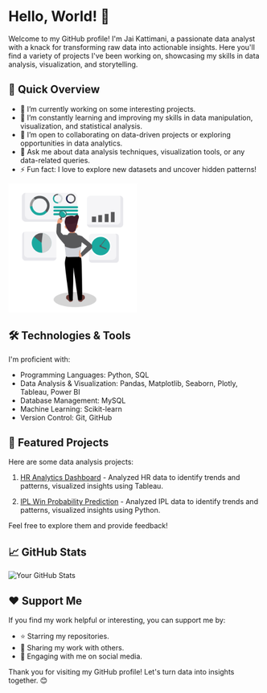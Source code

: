 # Hello, World! 👋

Welcome to my GitHub profile! I'm Jai Kattimani, a passionate data analyst with a knack for transforming raw data into actionable insights. Here you'll find a variety of projects I've been working on, showcasing my skills in data analysis, visualization, and storytelling.

## 🚀 Quick Overview

- 🔭 I’m currently working on some interesting projects.
- 🌱 I’m constantly learning and improving my skills in data manipulation, visualization, and statistical analysis.
- 👯 I’m open to collaborating on data-driven projects or exploring opportunities in data analytics.
- 💬 Ask me about data analysis techniques, visualization tools, or any data-related queries.
- ⚡ Fun fact: I love to explore new datasets and uncover hidden patterns!

<img src="https://github.com/JaiKattimani45/JaiKattimani45/blob/main/data-analysis.gif?raw=true" width='256' />

## 🛠️ Technologies & Tools

I'm proficient with:

- Programming Languages: Python, SQL
- Data Analysis & Visualization: Pandas, Matplotlib, Seaborn, Plotly, Tableau, Power BI
- Database Management: MySQL
- Machine Learning: Scikit-learn
- Version Control: Git, GitHub

## 📂 Featured Projects

Here are some data analysis projects:

1. [HR Analytics Dashboard](https://public.tableau.com/app/profile/jai.kattimani/viz/HRANALYTICSDASHBOARD_17103951343650/HRAnalytics) - Analyzed HR data to identify trends and patterns, visualized insights using Tableau.

2. [IPL Win Probability Prediction](https://github.com/JaiKattimani45/IPL_Win_Probability_Prediction) - Analyzed IPL data to identify trends and patterns, visualized insights using Python.

Feel free to explore them and provide feedback!

## 📈 GitHub Stats

![Your GitHub Stats](https://github-readme-stats.vercel.app/api?username=JaiKattimani45&show_icons=true&theme=radical)

## ❤️ Support Me

If you find my work helpful or interesting, you can support me by:

- ⭐️ Starring my repositories.
- 📢 Sharing my work with others.
- 💬 Engaging with me on social media.

Thank you for visiting my GitHub profile! Let's turn data into insights together. 😊
